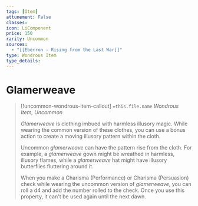 ```yaml
---
tags: [Item]
attunement: False
classes: 
icon: LiComponent
price: 150
rarity: Uncommon
sources:
  - "[[Eberron - Rising from the Last War]]"
type: Wondrous Item
type_details: 
---
```

# Glamerweave
>[!uncommon-wondrous-item-callout] `=this.file.name`
>*Wondrous Item, Uncommon*
>
>*Glamerweave* is clothing imbued with harmless illusory magic. While wearing the common version of these clothes, you can use a bonus action to create a moving illusory pattern within the cloth.
>
>Uncommon *glamerweave* can have the pattern rise from the cloth. For example, a *glamerweave* gown might be wreathed in harmless, illusory flames, while a *glamerweave* hat might have illusory butterflies fluttering around it.
>
>When you make a Charisma (Performance) or Charisma (Persuasion) check while wearing the uncommon version of *glamerweave*, you can roll a d4 and add the number rolled to the check. Once you use this property, it can't be used again until the next dawn.
>
>

